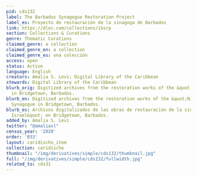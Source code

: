 ```yaml
---
pid: cds132
label: The Barbados Synagogue Restoration Project
label_es: Proyecto de restauración de la sinagoga de Barbados
link: https://dloc.com/collections/ibsrp
section: Collections & Curations
genre: Thematic Curations
claimed_genre: a collection
claimed_genre_en: a collection
claimed_genre_es: una colección
access: open
status: Active
language: English
creators: Amalia S. Levi; Digital Library of the Caribbean
stewards: Digital Library of the Caribbean
blurb_orig: Digitized archives from the restoration works of the &quot; Nidhe Israel&quot;  Synagogue
  in Bridgetown, Barbados.
blurb_en: Digitized archives from the restoration works of the &quot;Nidhe Israel&quot;
  Synagogue in Bridgetown, Barbados.
blurb_es: Archivos digitalizados de las obras de restauración de la sinagoga &quot;Nidhe
  Israel&quot; en Bridgetown, Barbados.
added_by: Amalia S. Levi
twitter: "@amaliasl"
census_year: '2020'
order: '033'
layout: caridischo_item
collection: caridischo
thumbnail: "/img/derivatives/simple/cds132/thumbnail.jpg"
full: "/img/derivatives/simple/cds132/fullwidth.jpg"
related_to: cds31
---
```

